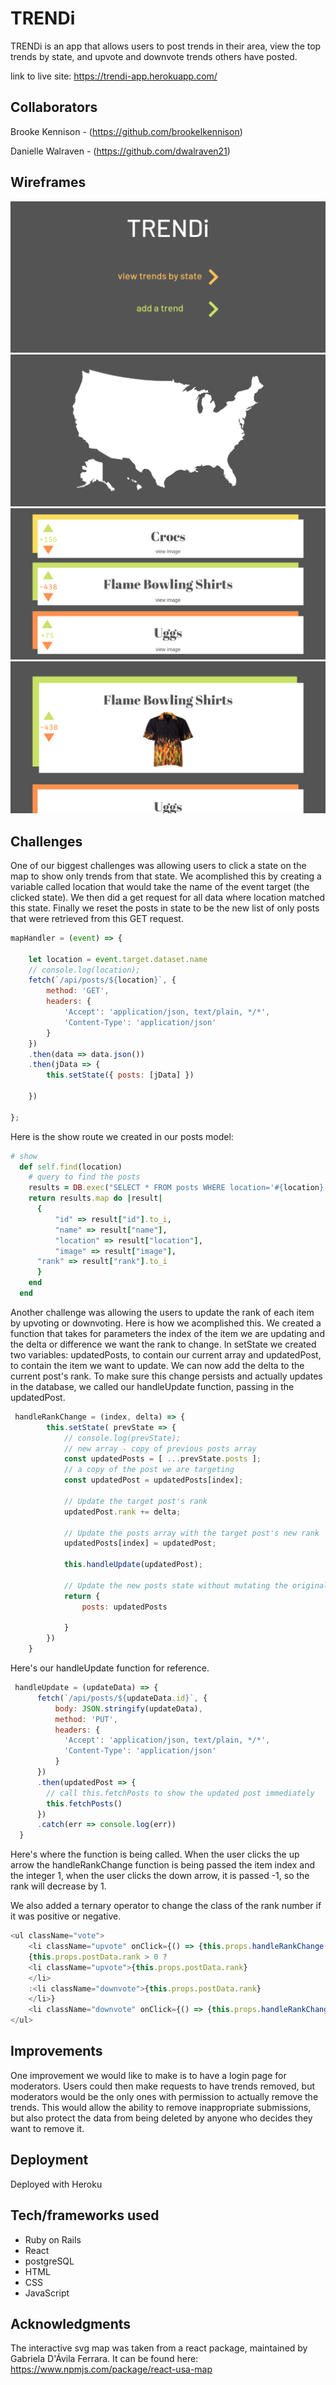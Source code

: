 # TRENDi

TRENDi is an app that allows users to post trends in their area, view the top trends by state, and upvote and downvote trends others have posted.

link to live site: https://trendi-app.herokuapp.com/

## Collaborators
Brooke Kennison - (https://github.com/brookelkennison)

Danielle Walraven - (https://github.com/dwalraven21)

## Wireframes
![Header](1.png)
![Map](2.png)
![All Trends](3.png)
![By State](4.png)

## Challenges

One of our biggest challenges was allowing users to click a state on the map to show only trends from that state. We acomplished this by creating a variable called location that would take the name of the event target (the clicked state). We then did a get request for all data where location matched this state. Finally we reset the posts in state to be the new list of only posts that were retrieved from this GET request. 

```JavaScript
mapHandler = (event) => {

	let location = event.target.dataset.name
	// console.log(location);
	fetch(`/api/posts/${location}`, {
		method: 'GET',
		headers: {
			'Accept': 'application/json, text/plain, */*',
			'Content-Type': 'application/json'
		}
	})
	.then(data => data.json())
	.then(jData => {
		this.setState({ posts: [jData] })

	})

};

```
Here is the show route we created in our posts model:

```Ruby
# show
  def self.find(location)
    # query to find the posts
    results = DB.exec("SELECT * FROM posts WHERE location='#{location}' ORDER BY rank DESC;")
	return results.map do |result|
      {
          "id" => result["id"].to_i,
          "name" => result["name"],
          "location" => result["location"],
          "image" => result["image"],
	  "rank" => result["rank"].to_i
      }
    end
  end
```

Another challenge was allowing the users to update the rank of each item by upvoting or downvoting. Here is how we acomplished this. We created a function that takes for parameters the index of the item we are updating and the delta or difference we want the rank to change.
In setState we created two variables: updatedPosts, to contain our current array and updatedPost, to contain the item we want to update.
We can now add the delta to the current post's rank. To make sure this change persists and actually updates in the database, we called our handleUpdate function, passing in the updatedPost.

```JavaScript
 handleRankChange = (index, delta) => {
		this.setState( prevState => {
			// console.log(prevState);
			// new array - copy of previous posts array
			const updatedPosts = [ ...prevState.posts ];
			// a copy of the post we are targeting
			const updatedPost = updatedPosts[index];

			// Update the target post's rank
			updatedPost.rank += delta;

			// Update the posts array with the target post's new rank
			updatedPosts[index] = updatedPost;

			this.handleUpdate(updatedPost);

			// Update the new posts state without mutating the original state
			return {
				posts: updatedPosts

			}
		})
	}

```
Here's our handleUpdate function for reference.

```JavaScript
 handleUpdate = (updateData) => {
	  fetch(`/api/posts/${updateData.id}`, {
		  body: JSON.stringify(updateData),
		  method: 'PUT',
		  headers: {
			'Accept': 'application/json, text/plain, */*',
			'Content-Type': 'application/json'
		  }
	  })
	  .then(updatedPost => {
		// call this.fetchPosts to show the updated post immediately
		this.fetchPosts()
	  })
	  .catch(err => console.log(err))
  }
```
Here's where the function is being called. When the user clicks the up arrow the handleRankChange function is being passed the item index and the integer 1, when the user clicks the down arrow, it is passed -1, so the rank will decrease by 1.

We also added a ternary operator to change the class of the rank number if it was positive or negative.
```JavaScript
<ul className="vote">
	<li className="upvote" onClick={() => {this.props.handleRankChange(this.props.index, 1);}}>&#9650;</li>
	{this.props.postData.rank > 0 ?
	<li className="upvote">{this.props.postData.rank}
	</li>
	:<li className="downvote">{this.props.postData.rank}
	</li>}
	<li className="downvote" onClick={() => {this.props.handleRankChange(this.props.index, -1);}}>&#9660;</li>
</ul>
```

## Improvements

One improvement we would like to make is to have a login page for moderators. Users could then make requests to have trends removed, but moderators would be the only ones with permission to actually remove the trends. This would allow the ability to remove inappropriate submissions, but also protect the data from being deleted by anyone who decides they want to remove it.

## Deployment

Deployed with Heroku

## Tech/frameworks used

* Ruby on Rails
* React
* postgreSQL
* HTML
* CSS
* JavaScript

## Acknowledgments

The interactive svg map was taken from a react package, maintained by Gabriela D'Ávila Ferrara. It can be found here:
https://www.npmjs.com/package/react-usa-map
